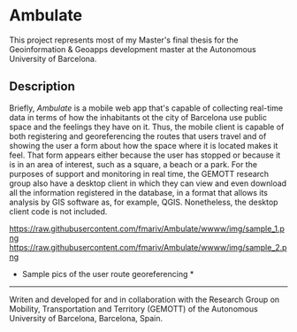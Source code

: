 # Ambulate

This project represents most of my Master's final thesis for the Geoinformation & Geoapps development master at the Autonomous University of Barcelona.

## Description

Briefly, *Ambulate* is a mobile web app that's capable of collecting real-time data in terms of how the inhabitants ot the city of Barcelona use public space and the feelings they have on it. Thus, the mobile client is capable of both registering and georeferencing the routes that users travel and of showing the user a form about how the space where it is located makes it feel. That form appears either because the user has stopped or because it is in an area of interest, such as a square, a beach or a park. For the purposes of support and monitoring in real time, the GEMOTT research group also have a desktop client in which they can view and even download all the information registered in the database, in a format that allows its analysis by GIS software as, for example, QGIS. Nonetheless, the desktop client code is not included.

https://raw.githubusercontent.com/fmariv/Ambulate/wwww/img/sample_1.png 
https://raw.githubusercontent.com/fmariv/Ambulate/wwww/img/sample_2.png

* Sample pics of the user route georeferencing *

----

Writen and developed for and in collaboration with the Research Group on Mobility, Transportation and Territory (GEMOTT) of the Autonomous University of Barcelona, Barcelona, Spain. 

